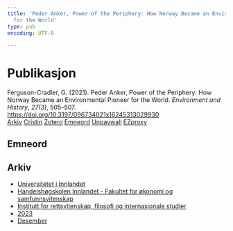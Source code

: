 ```yaml
---
title: 'Peder Anker, Power of the Periphery: How Norway Became an Environmental Pioneer
  for the World'
type: pub
encoding: UTF-8

---
```

<h1>Publikasjon</h1>
<article id="csl-bib-container-3PM4HMIY" class="csl-bib-container">
  <div class="csl-bib-body"> <div class="csl-entry">Ferguson-Cradler, G. (2021). Peder Anker, Power of the Periphery: How Norway Became an Environmental Pioneer for the World. <i>Environment and History</i>, <i>27</i>(3), 505–507. <a href="https://doi.org/10.3197/096734021x16245313029930">https://doi.org/10.3197/096734021x16245313029930</a></div> </div>
  <div class="csl-bib-buttons">
    <a href="#taxonomy-article-3PM4HMIY" alt="archive" class="csl-bib-button">Arkiv</a>
    <a href="https://app.cristin.no/results/show.jsf?id=2209193" alt="Cristin" class="csl-bib-button">Cristin</a>
    <a href="http://zotero.org/groups/5881554/items/3PM4HMIY" alt="Zotero" class="csl-bib-button">Zotero</a>
    <a href="#keywords-article-3PM4HMIY" alt="keywords" class="csl-bib-button">Emneord</a>
    <a href="https://doi.org/10.3197/096734021x16245313029930" alt="Unpaywall" class="csl-bib-button">Unpaywall</a>
    <a href="https://doi.org/10.3197/096734021x16245313029930" alt="EZproxy" class="csl-bib-button">EZproxy</a>
  </div>
  <div id="csl-bib-meta-container-3PM4HMIY"></div>
</article>
<div id="csl-bib-meta-3PM4HMIY" class="csl-bib-meta">
  <article id="keywords-article-3PM4HMIY" class="keywords-article">
    <h1>Emneord</h1>
    
  </article>
  <article id="taxonomy-article-3PM4HMIY" class="taxonomy-article">
    <h1>Arkiv</h1>
    <ul>
      <li>
        <a href="/nn/archive/?key=3DCRN523">Universitetet i Innlandet</a>
      </li>
      <li>
        <a href="/nn/archive/?key=DU8Q9LN9">Handelshøgskolen Innlandet - Fakultet for økonomi og samfunnsvitenskap</a>
      </li>
      <li>
        <a href="/nn/archive/?key=ITYAG68H">Institutt for rettsvitenskap, filosofi og internasjonale studier</a>
      </li>
      <li>
        <a href="/nn/archive/?key=8Y35X54R">2023</a>
      </li>
      <li>
        <a href="/nn/archive/?key=X4W8KQ7V">Desember</a>
      </li>
    </ul>
  </article>
</div>
